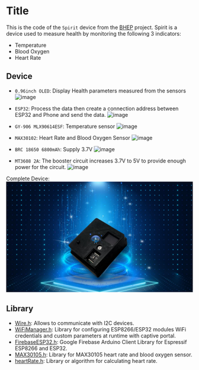 # Title

This is the code of the `Spirit` device from the [BHEP](https://github.com/datbh207/BHEP)  project. Spirit is a device used to measure health by monitoring the following 3 indicators:
- Temperature
- Blood Oxygen
- Heart Rate

## Device

- `0.96inch OLED`: Display Health parameters measured from the sensors
  ![image](https://github.com/user-attachments/assets/5bbddf2a-a5a7-4b26-9df7-10943144e649)

- `ESP32`: Process the data then create a connection address between ESP32 and Phone and send the data.
  ![image](https://github.com/user-attachments/assets/a6109ad9-a4d3-45f3-bb05-b760ac6c1d9d)

- `GY-906 MLX90614ESF`: Temperature sensor
  ![image](https://github.com/user-attachments/assets/3cd324be-af16-4b5c-9cd7-cd037c328611)

- `MAX30102`: Heart Rate and Blood Oxygen Sensor
  ![image](https://github.com/user-attachments/assets/5c24ea5a-cb95-42e7-b281-2fff0d7f182e)

- `BRC 18650 6800mAh`: Supply 3.7V
  ![image](https://github.com/user-attachments/assets/f28c92c3-b63f-4355-a90a-63af631d4643)

- `MT3608 2A`: The booster circuit increases 3.7V to 5V to provide enough power for the circuit.
  ![image](https://github.com/user-attachments/assets/c792bf61-ce79-466c-b2d0-ca5a56956550)

Complete Device:
![Spirit](Image/Spirit.jpg)

## Library
- [Wire.h](https://www.arduino.cc/reference/en/language/functions/communication/wire/): Allows to communicate with I2C devices.
- [WiFiManager.h](https://www.arduino.cc/reference/en/libraries/wifimanager/): Library for configuring ESP8266/ESP32 modules WiFi credentials and custom parameters at runtime with captive portal.
- [FirebaseESP32.h](https://reference.arduino.cc/reference/en/libraries/firebase-arduino-client-library-for-esp8266-and-esp32/): Google Firebase Arduino Client Library for Espressif ESP8266 and ESP32.
- [MAX30105.h](https://www.arduino.cc/reference/en/libraries/sparkfun-max3010x-pulse-and-proximity-sensor-library/): Library for MAX30105 heart rate and blood oxygen sensor.
- [heartRate.h](https://projecthub.arduino.cc/SurtrTech/measure-heart-rate-and-spo2-with-max30102-eb4f74): Library or algorithm for calculating heart rate.
